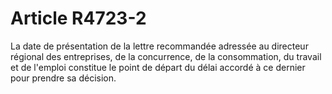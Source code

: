 # Article R4723-2

  
La date de présentation de la lettre recommandée adressée au directeur régional des entreprises, de la concurrence, de la consommation, du travail et de l'emploi constitue le point de départ du délai accordé à ce dernier pour prendre sa décision.